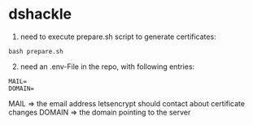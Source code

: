 # dshackle

1) need to execute prepare.sh script to generate certificates:
```
bash prepare.sh
```

2) need an .env-File in the repo, with following entries:
```
MAIL=
DOMAIN=
```
MAIL => the email address letsencrypt should contact about certificate changes
DOMAIN => the domain pointing to the server